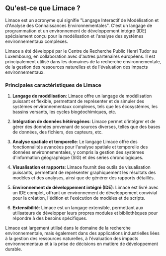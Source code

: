 ## Qu'est-ce que Limace ?

Limace est un acronyme qui signifie "Langage Interactif de Modélisation et d'Analyse des Connaissances Environnementales". C'est un langage de programmation et un environnement de développement intégré (IDE) spécialement conçu pour la modélisation et l'analyse des systèmes environnementaux complexes.

Limace a été développé par le Centre de Recherche Public Henri Tudor au Luxembourg, en collaboration avec d'autres partenaires européens. Il est principalement utilisé dans les domaines de la recherche environnementale, de la gestion des ressources naturelles et de l'évaluation des impacts environnementaux.

### Principales caractéristiques de Limace

1. **Langage de modélisation**: Limace offre un langage de modélisation puissant et flexible, permettant de représenter et de simuler des systèmes environnementaux complexes, tels que les écosystèmes, les bassins versants, les cycles biogéochimiques, etc.

2. **Intégration de données hétérogènes**: Limace permet d'intégrer et de gérer des données provenant de sources diverses, telles que des bases de données, des fichiers, des capteurs, etc.

3. **Analyse spatiale et temporelle**: Le langage Limace offre des fonctionnalités avancées pour l'analyse spatiale et temporelle des données environnementales, y compris la gestion des systèmes d'information géographique (SIG) et des séries chronologiques.

4. **Visualisation et rapports**: Limace fournit des outils de visualisation puissants, permettant de représenter graphiquement les résultats des modèles et des analyses, ainsi que de générer des rapports détaillés.

5. **Environnement de développement intégré (IDE)**: Limace est livré avec un IDE complet, offrant un environnement de développement convivial pour la création, l'édition et l'exécution de modèles et de scripts.

6. **Extensibilité**: Limace est un langage extensible, permettant aux utilisateurs de développer leurs propres modules et bibliothèques pour répondre à des besoins spécifiques.

Limace est largement utilisé dans le domaine de la recherche environnementale, mais également dans des applications industrielles liées à la gestion des ressources naturelles, à l'évaluation des impacts environnementaux et à la prise de décisions en matière de développement durable.